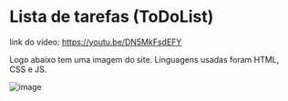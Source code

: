 # Lista de tarefas (ToDoList)
link do vídeo: https://youtu.be/DN5MkFsdEFY

Logo abaixo tem uma imagem do site.
Linguagens usadas foram HTML, CSS e JS.

![image](https://github.com/EduDarif/Lista_Tarefas/assets/130187991/71fc5951-9f80-4e7b-8f8f-a636f9c4f832)
